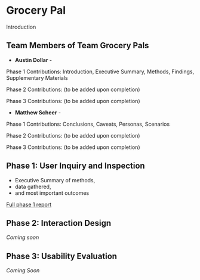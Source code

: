 # Grocery Pal

Introduction


## Team Members of Team Grocery Pals

* **Austin Dollar** - 

Phase 1 Contributions:
Introduction,
Executive Summary,
Methods,
Findings,
Supplementary Materials

Phase 2 Contributions:
(to be added upon completion)

Phase 3 Contributions:
(to be added upon completion)

* **Matthew Scheer** - 

Phase 1 Contributions:
Conclusions,
Caveats,
Personas,
Scenarios

Phase 2 Contributions:
(to be added upon completion)

Phase 3 Contributions:
(to be added upon completion)

## Phase 1: User Inquiry and Inspection

* Executive Summary of methods,
* data gathered,
* and most important outcomes

[Full phase 1 report](phase1/)

## Phase 2: Interaction Design

*Coming soon*

## Phase 3: Usability Evaluation

*Coming Soon*
